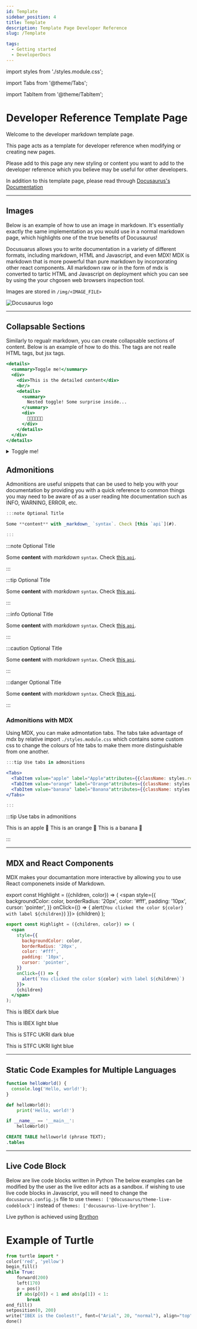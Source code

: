 ```yaml
---
id: Template
sidebar_position: 4
title: Template
description: Template Page Developer Reference
slug: /Template

tags:
  - Getting started
  - DeveloperDocs
---
```

import styles from './styles.module.css';

import Tabs from '@theme/Tabs';

import TabItem from '@theme/TabItem';

# Developer Reference Template Page

Welcome to the developer markdown template page.

This page acts as a template for developer reference when modifying or creating new pages.

Please add to this page any new styling or content you want to add to the developer reference which you believe may be useful for other developers.

In addition to this template page, please read through [Docusaurus's Documentation](https://docusaurus.io/docs)

---

## Images

Below is an example of how to use an image in markdown. It's essentially exactly the same implementation as you would use in a normal markdown page, which highlights one of the true benefits of Docusaurus! 

Docusuarus allows you to write documentation in a variety of different formats, including markdown, HTML and Javascript, and even MDX! MDX is markdown that is more powerful than pure markdown by incorporating other react components. All markdown raw or in the form of mdx is converted to tartic HTML and Javascript on deployment which you can see by using the your chgosen web browsers inspection tool.

Images are stored in `/img/<IMAGE_FILE>`

![Docusaurus logo](/img/docusaurus.png)

---

## Collapsable Sections

Similarly to regualr markdown, you can create collapsable sections of content. Below is an example of how to do this.
The tags are not realle HTML tags, but jsx tags.

```jsx
<details>
  <summary>Toggle me!</summary>
  <div>
    <div>This is the detailed content</div>
    <br/>
    <details>
      <summary>
        Nested toggle! Some surprise inside...
      </summary>
      <div>
        🐐🐐🐐🐐🐐🐐
      </div>
    </details>
  </div>
</details>
```

<details>
  <summary>Toggle me!</summary>
  <div>
    <div>This is the detailed content</div>
    <br/>
    <details>
      <summary>
        Nested toggle! Some surprise inside...
      </summary>
      <div>
        🐐🐐🐐🐐🐐🐐
      </div>
    </details>
  </div>
</details>

## Admonitions

Admonitions are useful snippets that can be used to help you with your documentation by providing you with a quick reference to common things you may need to be aware of as a user reading hte documentation such as INFO, WARNING, ERROR, etc.

```jsx
:::note Optional Title

Some **content** with _markdown_ `syntax`. Check [this `api`](#).

:::
```

:::note Optional Title

Some **content** with _markdown_ `syntax`. Check [this `api`](#).

:::

:::tip Optional Title

Some **content** with _markdown_ `syntax`. Check [this `api`](#).

:::

:::info Optional Title

Some **content** with _markdown_ `syntax`. Check [this `api`](#).

:::

:::caution Optional Title

Some **content** with _markdown_ `syntax`. Check [this `api`](#).

:::

:::danger Optional Title

Some **content** with _markdown_ `syntax`. Check [this `api`](#).

:::


### Admonitions with MDX
Using MDX, you can make admontation tabs. The tabs take advantage of mdx by relative import `./styles.module.css` which contains some custom css to change the colours of hte tabs to make them more distinguishable from one another.

```jsx
:::tip Use tabs in admonitions

<Tabs>
  <TabItem value="apple" label="Apple"attributes={{className: styles.red}}>This is an apple 🍎</TabItem>
  <TabItem value="orange" label="Orange"attributes={{className: styles.orange}}>This is an orange 🍊</TabItem>
  <TabItem value="banana" label="Banana"attributes={{className: styles.yellow}}>This is a banana 🍌</TabItem>
</Tabs>

:::
```

:::tip Use tabs in admonitions

<Tabs>
  <TabItem value="apple" label="Apple"attributes={{className: styles.red}}>This is an apple 🍎</TabItem>
  <TabItem value="orange" label="Orange"attributes={{className: styles.orange}}>This is an orange 🍊</TabItem>
  <TabItem value="banana" label="Banana"attributes={{className: styles.yellow}}>This is a banana 🍌</TabItem>
</Tabs>

:::

---

## MDX and React Components

MDX makes your documantation more interactive by allowing you to use React componenets inside of Markdown.

export const Highlight = ({children, color}) => (
  <span
    style={{
      backgroundColor: color,
      borderRadius: '20px',
      color: '#fff',
      padding: '10px',
      cursor: 'pointer',
    }}
    onClick={() => {
      alert(`You clicked the color ${color} with label ${children}`)
    }}>
    {children}
  </span>
);

```jsx
export const Highlight = ({children, color}) => (
  <span
    style={{
      backgroundColor: color,
      borderRadius: '20px',
      color: '#fff',
      padding: '10px',
      cursor: 'pointer',
    }}
    onClick={() => {
      alert(`You clicked the color ${color} with label ${children}`)
    }}>
    {children}
  </span>
);
```

This is <Highlight color="#0268aa">IBEX dark blue</Highlight>
 
This is <Highlight color="#00b2e2">IBEX light blue</Highlight>

This is <Highlight color="#002e87">STFC UKRI dark blue</Highlight>

This is <Highlight color="#1c5cf8">STFC UKRI light blue</Highlight>

---

## Static Code Examples for Multiple Languages

<Tabs>
<TabItem value="js" label="JavaScript">

```jsx title="src/components/HelloDocusaurus.js"
function helloWorld() {
  console.log('Hello, world!');
}
```

</TabItem>
<TabItem value="py" label="Python">

```py title="src/components/HelloDocusaurus.py"
def helloWorld():
    print('Hello, world!')

if __name__ == '__main__':
    helloWorld()
```

</TabItem>
<TabItem value="sql" label="SQL">

```sql
CREATE TABLE helloworld (phrase TEXT);
.tables
```
</TabItem>
</Tabs>

---

## Live Code Block

Below are live code blocks written in Python 
The below examples can be modified by the user as the live editor acts as a sandbox. if wishing to use live code blocks in Javascript, you will need to change the `docusaurus.config.js` file to use `themes: ['@docusaurus/theme-live-codeblock']` instead of `themes: ['docusaurus-live-brython']`. 

Live python is achieved using [Brython](https://github.com/lebalz/docusaurus-live-brython)


# Example of Turtle

```py live_py
from turtle import *
color('red', 'yellow')
begin_fill()
while True:
    forward(200)
    left(170)
    p = pos()
    if abs(p[0]) < 1 and abs(p[1]) < 1:
        break
end_fill()
setposition(0, 200)
write("IBEX is the Coolest!", font=("Arial", 20, "normal"), align="top")
done()
```
